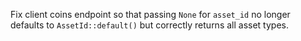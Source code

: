 Fix client coins endpoint so that passing `None` for `asset_id` no longer defaults to `AssetId::default()` but correctly returns all asset types.
